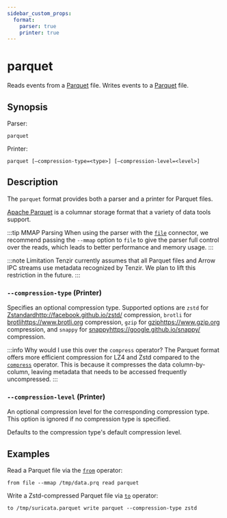 ```yaml
---
sidebar_custom_props:
  format:
    parser: true
    printer: true
---
```


# parquet

Reads events from a [Parquet][parquet] file. Writes events to a [Parquet][parquet] file.

[parquet]: https://parquet.apache.org/

## Synopsis

Parser:

```
parquet
```

Printer:

```
parquet [—compression-type=<type>] [—compression-level=<level>]
```


## Description

The `parquet` format provides both a parser and a printer for Parquet files.

[Apache Parquet][parquet] is a columnar storage format that a variety of data
tools support.

:::tip MMAP Parsing
When using the parser with the [`file`](../connectors/file.md) connector, we
recommend passing the `--mmap` option to `file` to give the parser full control
over the reads, which leads to better performance and memory usage.
:::

:::note Limitation
Tenzir currently assumes that all Parquet files and Arrow IPC streams use
metadata recognized by Tenzir. We plan to lift this restriction in the future.
:::

### `--compression-type` (Printer)

Specifies an optional compression type. Supported options are `zstd` for
[Zstandard][zstd-docs]http://facebook.github.io/zstd/ compression, `brotli` for
[brotli][brotli-docs]https://www.brotli.org compression, `gzip` for
[gzip][gzip-docs]https://www.gzip.org compression, and `snappy` for
[snappy][snappy-docs]https://google.github.io/snappy/ compression.

[zstd-docs]: http://facebook.github.io/zstd/
[gzip-docs]: https://www.gzip.org
[brotli-docs]: https://www.brotli.org
[snappy-docs]: https://google.github.io/snappy/

:::info Why would I use this over the `compress` operator?
The Parquet format offers more efficient compression for LZ4 and Zstd compared
to the [`compress`](../operators/compress.md) operator. This is because it
compresses the data column-by-column, leaving metadata that needs to be accessed
frequently uncompressed.
:::

### `--compression-level` (Printer)

An optional compression level for the corresponding compression type. This
option is ignored if no compression type is specified.

Defaults to the compression type's default compression level.

[parquet-and-feather-blog]: ../../../../blog/parquet-and-feather-writing-security-telemetry/

## Examples

Read a Parquet file via the [`from`](../operators/from.md) operator:

```
from file --mmap /tmp/data.prq read parquet
```

Write a Zstd-compressed Parquet file via [`to`](../operators/to.md) operator:

```
to /tmp/suricata.parquet write parquet --compression-type zstd
```
